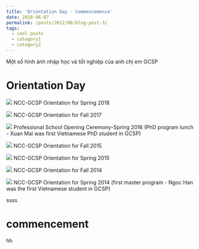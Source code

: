 ```yaml
---
title: 'Orientation Day - Commencemence'
date: 2018-06-07
permalink: /posts/2012/08/blog-post-3/
tags:
  - cool posts
  - category1
  - category2
---
```

Một số hình ảnh nhập học và tốt nghiệp của anh chị em GCSP

Orientation Day
======
![](http://www.ncc-gcsp.ac.kr/editor/edit_img/201803131335233.jpg)
NCC-GCSP Orientation for Spring 2018

![](http://www.ncc-gcsp.ac.kr/editor/edit_img/201708301429453.JPG)
NCC-GCSP Orientation for Fall 2017

![](http://www.ncc-gcsp.ac.kr/editor/edit_img/201703071552303.JPG)
Professional School Opening Ceremony-Spring 2016 (PhD program lunch - Xuan Mai was first Vietnamese PhD student in GCSP)

![](http://www.ncc-gcsp.ac.kr/editor/edit_img/201509040913413.jpg)
NCC-GCSP Orientation for Fall 2015

![](http://www.ncc-gcsp.ac.kr/editor/edit_img/201503051338553.JPG)
NCC-GCSP Orientation for Spring 2015

![](http://www.ncc-gcsp.ac.kr/editor/edit_img/201409190940153.JPG)
NCC-GCSP Orientation for Fall 2014


![](http://www.ncc-gcsp.ac.kr/editor/edit_img/201403131646343.jpg)
NCC-GCSP Orientation for Spring 2014 (first master program - Ngoc Han was the first Vietnamese student in GCSP)




ssss

commencement
======
hh
